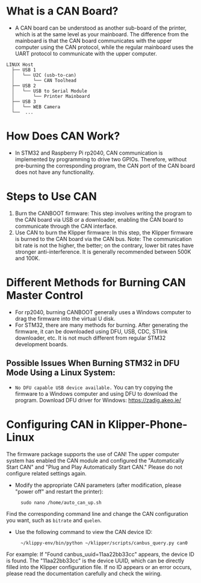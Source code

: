 # What is a CAN Board?

- A CAN board can be understood as another sub-board of the printer, which is at the same level as your mainboard. The difference from the mainboard is that the CAN board communicates with the upper computer using the CAN protocol, while the regular mainboard uses the UART protocol to communicate with the upper computer.
```
LINUX Host
  ├── USB 1
  │   └── U2C (usb-to-can)
  │       └── CAN Toolhead
  ├── USB 2
  │   └── USB to Serial Module
  │       └── Printer Mainboard
  ├── USB 3
  │   └── WEB Camera
  └──  ...
```



# How Does CAN Work?
- In STM32 and Raspberry Pi rp2040, CAN communication is implemented by programming to drive two GPIOs. Therefore, without pre-burning the corresponding program, the CAN port of the CAN board does not have any functionality.

# Steps to Use CAN
1. Burn the CANBOOT firmware: This step involves writing the program to the CAN board via USB or a downloader, enabling the CAN board to communicate through the CAN interface.
2. Use CAN to burn the Klipper firmware: In this step, the Klipper firmware is burned to the CAN board via the CAN bus.
   Note: The communication bit rate is not the higher, the better; on the contrary, lower bit rates have stronger anti-interference. It is generally recommended between 500K and 100K.

# Different Methods for Burning CAN Master Control
- For rp2040, burning CANBOOT generally uses a Windows computer to drag the firmware into the virtual U disk.
- For STM32, there are many methods for burning. After generating the firmware, it can be downloaded using DFU, USB, CDC, STlink downloader, etc. It is not much different from regular STM32 development boards.

## Possible Issues When Burning STM32 in DFU Mode Using a Linux System:
- `No DFU capable USB device available.` You can try copying the firmware to a Windows computer and using DFU to download the program.
  Download DFU driver for Windows: https://zadig.akeo.ie/

# Configuring CAN in Klipper-Phone-Linux
The firmware package supports the use of CAN!
The upper computer system has enabled the CAN module and configured the "Automatically Start CAN" and "Plug and Play Automatically Start CAN." Please do not configure related settings again.
- Modify the appropriate CAN parameters (after modification, please "power off" and restart the printer):

        sudo nano /home/auto_can_up.sh

Find the corresponding command line and change the CAN configuration you want, such as `bitrate` and `quelen`.

- Use the following command to view the CAN device ID:

        ~/klippy-env/bin/python ~/klipper/scripts/canbus_query.py can0

For example:
If "Found canbus_uuid=11aa22bb33cc" appears, the device ID is found.
The "11aa22bb33cc" is the device UUID, which can be directly filled into the Klipper configuration file.
If no ID appears or an error occurs, please read the documentation carefully and check the wiring.
